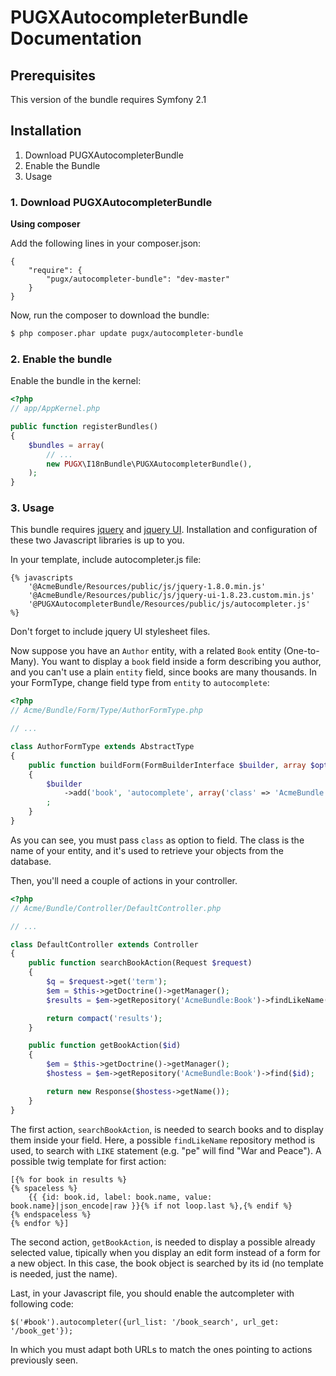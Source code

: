 PUGXAutocompleterBundle Documentation
=====================================

## Prerequisites

This version of the bundle requires Symfony 2.1

## Installation

1. Download PUGXAutocompleterBundle
2. Enable the Bundle
3. Usage

### 1. Download PUGXAutocompleterBundle

**Using composer**

Add the following lines in your composer.json:

```
{
    "require": {
        "pugx/autocompleter-bundle": "dev-master"
    }
}

```

Now, run the composer to download the bundle:

``` bash
$ php composer.phar update pugx/autocompleter-bundle
```

### 2. Enable the bundle

Enable the bundle in the kernel:

``` php
<?php
// app/AppKernel.php

public function registerBundles()
{
    $bundles = array(
        // ...
        new PUGX\I18nBundle\PUGXAutocompleterBundle(),
    );
}
```

### 3. Usage

This bundle requires [jquery](http://jquery.com/) and [jquery UI](http://jqueryui.com/).
Installation and configuration of these two Javascript libraries is up to you.

In your template, include autocompleter.js file:

```
{% javascripts
    '@AcmeBundle/Resources/public/js/jquery-1.8.0.min.js'
    '@AcmeBundle/Resources/public/js/jquery-ui-1.8.23.custom.min.js'
    '@PUGXAutocompleterBundle/Resources/public/js/autocompleter.js'
%}
```

Don't forget to include jquery UI stylesheet files.

Now suppose you have an ``Author`` entity, with a related ``Book`` entity (One-to-Many).
You want to display a ``book`` field inside a form describing you author, and you can't
use a plain ``entity`` field, since books are many thousands.
In your FormType, change field type from ``entity`` to ``autocomplete``:

``` php
<?php
// Acme/Bundle/Form/Type/AuthorFormType.php

// ...

class AuthorFormType extends AbstractType
{
    public function buildForm(FormBuilderInterface $builder, array $options)
    {
        $builder
            ->add('book', 'autocomplete', array('class' => 'AcmeBundle:Book'))
        ;
    }
}
```

As you can see, you must pass ``class`` as option to field. The class is the name of
your entity, and it's used to retrieve your objects from the database.

Then, you'll need a couple of actions in your controller.

``` php
<?php
// Acme/Bundle/Controller/DefaultController.php

// ...

class DefaultController extends Controller
{
    public function searchBookAction(Request $request)
    {
        $q = $request->get('term');
        $em = $this->getDoctrine()->getManager();
        $results = $em->getRepository('AcmeBundle:Book')->findLikeName($q);

        return compact('results');
    }

    public function getBookAction($id)
    {
        $em = $this->getDoctrine()->getManager();
        $hostess = $em->getRepository('AcmeBundle:Book')->find($id);

        return new Response($hostess->getName());
    }
}
```

The first action, ``searchBookAction``, is needed to search books and to display them
inside your field. Here, a possible ``findLikeName`` repository method is used, to
search with ``LIKE`` statement (e.g. "pe" will find "War and Peace").
A possible twig template for first action:

```
[{% for book in results %}
{% spaceless %}
    {{ {id: book.id, label: book.name, value: book.name}|json_encode|raw }}{% if not loop.last %},{% endif %}
{% endspaceless %}
{% endfor %}]
```
The second action, ``getBookAction``, is needed to display a possible already selected value,
tipically when you display an edit form instead of a form for a new object.
In this case, the book object is searched by its id (no template is needed, just the name).

Last, in your Javascript file, you should enable the autcompleter with following code:

```
$('#book').autocompleter({url_list: '/book_search', url_get: '/book_get'});
```

In which you must adapt both URLs to match the ones pointing to actions previously seen.

